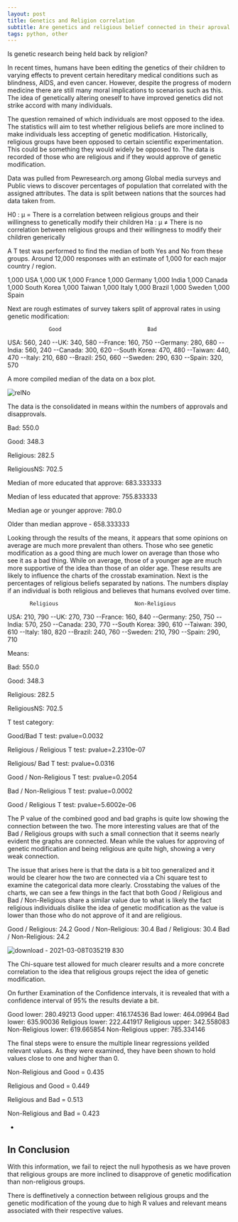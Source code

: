 ```yaml
---
layout: post
title: Genetics and Religion correlation
subtitle: Are genetics and religious belief connected in their aproval rates?
tags: python, other
---
```


Is genetic research being held back by religion?

In recent times, humans have been editing the genetics of their children to varying effects to prevent certain hereditary medical conditions such as blindness, AIDS, and even cancer.
However, despite the progress of modern medicine there are still many moral implications to scenarios such as this. The idea of genetically altering oneself to have improved genetics did not strike accord with many individuals.

The question remained of which individuals are most opposed to the idea. The statistics will aim to test whether religious beliefs are more inclined to make individuals less accepting of genetic modification.
Historically, religious groups have been opposed to certain scientific experimentation. This could be something they would widely be opposed to. The data is recorded of those who are religious and if they would approve of genetic modification.

Data was pulled from Pewresearch.org among Global media surveys and Public views to discover percentages of population that correlated with the assigned attributes. The data is split between nations that the sources had data taken from.

H0 : µ = There is a correlation between religious groups and their willingness to genetically modify their children
Ha : µ ≠ There is no correlation between religious groups and their willingness to modify their children generically

A T test was performed to find the median of both Yes and No from these groups.
Around 12,000 responses with an estimate of 1,000 for each major country / region.

1,000 USA
1,000 UK
1,000 France
1,000 Germany
1,000 India
1,000 Canada
1,000 South Korea
1,000 Taiwan
1,000 Italy
1,000 Brazil
1,000 Sweden
1,000 Spain

Next are rough estimates of survey takers split of approval rates in using genetic modification:

                 Good							Bad
USA: 560, 240
--UK: 340, 580
--France: 160, 750
--Germany: 280, 680
--India: 560, 240
--Canada: 300, 620
--South Korea: 470, 480
--Taiwan: 440, 470
--Italy: 210, 680
--Brazil: 250, 660
--Sweden: 290, 630
--Spain: 320, 570

A more compiled median of the data on a box plot.

![relNo](https://user-images.githubusercontent.com/48320567/110399131-4395ff80-8043-11eb-9164-260e2d8de0bd.PNG)

The data is the consolidated in means within the numbers of approvals and disapprovals.

Bad: 550.0

Good: 348.3

Religious: 282.5

ReligiousNS: 702.5

Median of more educated that approve: 683.333333

Median of less educated that approve: 755.833333

Median age or younger approve: 780.0

Older than median approve  -  658.333333

Looking through the results of the means, it appears that some opinions on average are much more prevalent than others. Those who see genetic modification as a good thing are much lower on average than those who see it as a bad thing. While on average, those of a younger age are much more supportive of the idea than those of an older age.
These results are likely to influence the charts of the crosstab examination.
Next is the percentages of religious beliefs separated by nations. The numbers display if an individual is both religious and believes that humans evolved over time.

           Religious						Non-Religious
USA: 210, 790
--UK: 270, 730
--France: 160, 840
--Germany: 250, 750
--India: 570, 250
--Canada: 230, 770
--South Korea: 390, 610
--Taiwan: 390, 610
--Italy: 180, 820
--Brazil: 240, 760
--Sweden: 210, 790
--Spain: 290, 710



Means:

Bad: 550.0

Good: 348.3

Religious: 282.5

ReligiousNS: 702.5

T test category:

Good/Bad T test: pvalue=0.0032

Religious / Religious T test: pvalue=2.2310e-07

Religious/ Bad T test: pvalue=0.0316

Good / Non-Religious T test: pvalue=0.2054

Bad / Non-Religious T test: pvalue=0.0002

Good / Religious T test: pvalue=5.6002e-06

The P value of the combined good and bad graphs is quite low showing the connection between the two. The more interesting values are that of the Bad / Religious groups with such a small connection that it seems nearly evident the graphs are connected. Mean while the values for approving of genetic modification and being religious are quite high, showing a very weak connection.

The issue that arises here is that the data is a bit too generalized and it would be clearer how the two are connected via a Chi square test to examine the categorical data more clearly.
Crosstabing the values of the charts, we can see a few things in the fact that both Good / Religious and Bad / Non-Religious share a similar value due to what is likely the fact religious individuals dislike the idea of genetic modification as the value is lower than those who do not approve of it and are religious.

Good / Religious: 24.2
Good / Non-Religious: 30.4
Bad / Religious: 30.4
Bad / Non-Religious: 24.2


![download - 2021-03-08T035219 830](https://user-images.githubusercontent.com/48320567/110390319-cfa02b00-8033-11eb-9849-fefed2d3e0aa.png)


The Chi-square test allowed for much clearer results and a more concrete correlation to the idea that religious groups reject the idea of genetic modification.

On further Examination of the Confidence intervals, it is revealed that with a confidence interval of 95% the results deviate a bit.


Good lower: 280.49213 Good upper: 416.174536
Bad lower: 464.09964 Bad lower: 635.90036
Religious lower: 222.441917 Religious upper: 342.558083
Non-Religious lower: 619.665854 Non-Religious upper: 785.334146

The final steps were to ensure the multiple linear regressions yeilded relevant values. As they were examined, they have been shown to hold values close to one and higher than 0.


Non-Religious and Good = 0.435

Religious and Good = 0.449

Religious and Bad = 0.513

Non-Religious and Bad = 0.423


-
In Conclusion
-

With this information, we fail to reject the null hypothesis as we have proven that religious groups are more inclined to disapprove of genetic modification than non-religious groups.

There is deffinetively a connection between religious groups and the genetic modification of the young due to high R values and relevant means associated with their respective values.
